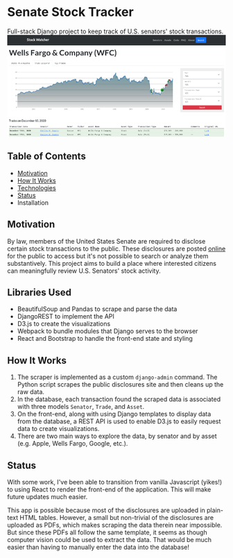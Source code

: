 # Senate Stock Tracker
Full-stack Django project to keep track of U.S. senators' stock transactions.
![Screenshot](images/main_screenshot.png)

## Table of Contents
* [Motivation](https://github.com/antidipyramid/stocks/tree/master#motivation)
* [How It Works](https://github.com/antidipyramid/stocks#how-it-works)
* [Technologies](https://github.com/antidipyramid/stocks#libraries-used)
* [Status](https://github.com/antidipyramid/stocks#status)
* Installation

## Motivation
By law, members of the United States Senate are required to disclose certain stock transactions to the public. These disclosures are posted [online](https://efdsearch.senate.gov/search/home/) for the public to access but it's not possible to search or analyze them substantively. This project aims to build a place where interested citizens can meaningfully review U.S. Senators' stock activity.

## Libraries Used
* BeautifulSoup and Pandas to scrape and parse the data
* DjangoREST to implement the API
* D3.js to create the visualizations
* Webpack to bundle modules that Django serves to the browser
* React and Bootstrap to handle the front-end state and styling

## How It Works
1. The scraper is implemented as a custom `django-admin` command. The Python script scrapes the public disclosures site and then cleans up the raw data.
2. In the database, each transaction found the scraped data is associated with three models `Senator`, `Trade`, and `Asset`.
3. On the front-end, along with using Django templates to display data from the database, a REST API is used to enable D3.js to easily request data to create visualizations.
4. There are two main ways to explore the data, by senator and by asset (e.g. Apple, Wells Fargo, Google, etc.).

## Status
With some work, I've been able to transition from vanilla Javascript (yikes!) to using React to render the front-end of the application. This will make future updates much easier.

This app is possible because most of the disclosures are uploaded in plain-text HTML tables. However, a small but non-trivial of the disclosures are uploaded as PDFs, which makes scraping the data therein near impossible. But since these PDFs all follow the same template, it seems as though computer vision could be used to extract the data. That would be much easier than having to manually enter the data into the database!
